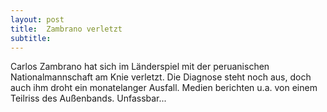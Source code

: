 ```yaml
---
layout: post
title:  Zambrano verletzt
subtitle:  
---
```


Carlos Zambrano hat sich im Länderspiel mit der peruanischen Nationalmannschaft am Knie verletzt. Die Diagnose steht noch aus, doch auch ihm droht ein monatelanger Ausfall. Medien berichten u.a. von einem Teilriss des Außenbands. Unfassbar...


